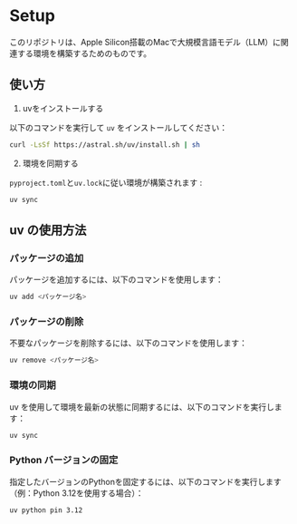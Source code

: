 # Setup

このリポジトリは、Apple Silicon搭載のMacで大規模言語モデル（LLM）に関連する環境を構築するためのものです。

## 使い方

1. uvをインストールする

以下のコマンドを実行して `uv` をインストールしてください：

```bash
curl -LsSf https://astral.sh/uv/install.sh | sh
```

2. 環境を同期する

`pyproject.toml`と`uv.lock`に従い環境が構築されます :

```bash
uv sync
```


## uv の使用方法

### パッケージの追加

パッケージを追加するには、以下のコマンドを使用します：

```bash
uv add <パッケージ名>
```

### パッケージの削除

不要なパッケージを削除するには、以下のコマンドを使用します：

```bash
uv remove <パッケージ名>
```

### 環境の同期

uv を使用して環境を最新の状態に同期するには、以下のコマンドを実行します：

```bash
uv sync
```

### Python バージョンの固定

指定したバージョンのPythonを固定するには、以下のコマンドを実行します（例：Python 3.12を使用する場合）：

```bash
uv python pin 3.12
```
